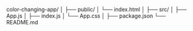 color-changing-app/
│
├── public/
│   └── index.html
│
├── src/
│   ├── App.js
│   ├── index.js
│   └── App.css
│
├── package.json
└── README.md
